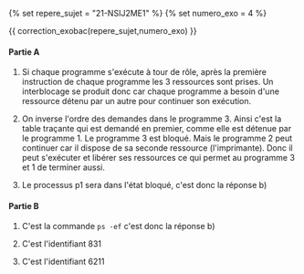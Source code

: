 {% set repere_sujet = "21-NSIJ2ME1" %}
{% set numero_exo = 4 %}

{{ correction_exobac(repere_sujet,numero_exo) }}


#### Partie A

1. Si chaque programme s'exécute à tour de rôle, après la première instruction de chaque programme les 3 ressources sont prises. Un interblocage se produit donc car chaque programme a besoin d'une ressource détenu par un autre pour continuer son exécution.

2. On inverse l'ordre des demandes dans le programme 3. Ainsi c'est la table traçante qui est demandé en premier, comme elle est détenue par le programme 1. Le programme 3 est bloqué. Mais le programme 2 peut continuer car il dispose de sa seconde ressource (l'imprimante). Donc il peut s'exécuter et libérer ses ressources ce qui permet au programme 3 et 1 de terminer aussi.

3.  Le processus p1 sera dans l'état bloqué, c'est donc la réponse b)

#### Partie B

1. C'est la commande `ps -ef` c'est donc la réponse b)

2. C'est l'identifiant 831

3. C'est l'identifiant 6211


